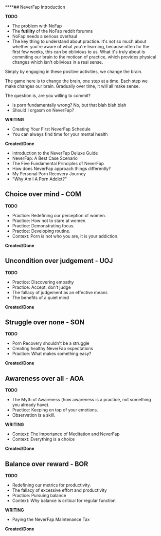 ****## NeverFap Introduction

__TODO__
- The problem with NoFap 
- The **futility** of the NoFap reddit forumns
- NoFap needs a serious overhaul
- The key thing to understand about practice. It's not so much about whether you're aware of what you're learning, because often for the first few weeks, this can be oblivious to us. What it's truly about is commiting our brain to the motiosn of practice, which provides physical changes which isn't oblivious in a real sense.

Simply by engaging in these positive activities, we change the brain.

The game here is to change the brain, one step at a time. Each step we make changes our brain. Gradually over time, it will all make sense. 

The question is, are you willing to commit? 

- Is porn fundamentally wrong? No, but that blah blah blah
- Should I orgasm on NeverFap? 



__WRITING__
- Creating Your First NeverFap Schedule
- You can always find time for your mental health

__Created/Done__
- Introduction to the NeverFap Deluxe Guide
- NeverFap: A Best Case Scenario
- The Five Fundamental Principles of NeverFap
- How does NeverFap approach things differently?
- My Personal Porn Recovery Journey
- "Why Am I A Porn Addict?"

## Choice over mind - COM

__TODO__
- Practice: Redefining our perception of women.
- Practice: How not to stare at women.
- Practice: Demonstrating focus.
- Practice: Developing routine.
- Context: Porn is not who you are, it is your addiction.

__Created/Done__

## Uncondition over judgement - UOJ

__TODO__ 
- Practice: Discovering empathy
- Practice: Accept, don't judge
- The fallacy of judgement as an effective means
- The benefits of a quiet mind 

__Created/Done__

## Struggle over none - SON

__TODO__
- Porn Recovery shouldn't be a struggle
- Creating healthy NeverFap expectations
- Practice: What makes something easy?

__Created/Done__

## Awareness over all - AOA

__TODO__
- The Myth of Awareness (how awareness is a practice, not something you already have). 
- Practice: Keeping on top of your emotions.
- Observation is a skill. 

__WRITING__
- Context: The Importance of Meditation and NeverFap
- Context: Everything is a choice

__Created/Done__

## Balance over reward - BOR

__TODO__
- Redefining our metrics for productivity. 
- The fallacy of excessive effort and productivity
- Practice: Pursuing balance
- Context: Why balance is critical for regular function

__WRITING__
- Paying the NeverFap Maintenance Tax

__Created/Done__
